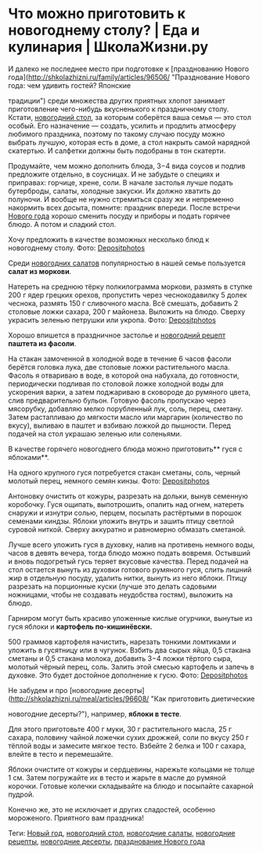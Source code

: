 Что можно приготовить к новогоднему столу? | Еда и кулинария | ШколаЖизни.ру
============================================================================

И далеко не последнее место при подготовке к [празднованию Нового года](http://shkolazhizni.ru/family/articles/96506/ "Празднование Нового года: чем удивить гостей? Японские

традиции") среди множества других приятных хлопот занимает приготовление чего-нибудь вкусненького к праздничному столу. Кстати, [новогодний стол](http://shkolazhizni.ru/family/articles/21516/ "Как украсить новогодний стол?"), за которым соберётся ваша семья — это стол особый. Его назначение — создать, усилить и продлить атмосферу любимого праздника, поэтому по такому случаю посуду можно выбрать лучшую, которая есть в доме, а стол накрыть самой нарядной скатертью. И салфетки должны быть подобраны в тон скатерти.

Продумайте, чем можно дополнить блюда, 3−4 вида соусов и подлив предложите отдельно, в соусницах. И не забудьте о специях и приправах: горчице, хрене, соли. В начале застолья лучше подать бутерброды, салаты, холодные закуски. Их должно хватить до полуночи. И вообще не нужно стремиться сразу же и непременно накормить всех досыта, помните: праздник впереди. После встречи [Нового года](http://shkolazhizni.ru/prozazhizni/articles/2594/ "Как встретить Новый год?") хорошо сменить посуду и приборы и подать горячее блюдо. А потом и сладкий стол.

Хочу предложить в качестве возможных несколько блюд к новогоднему столу. [ ](https://shkolazhizni.ru/img/content/i194/194859_or.jpg) Фото: [Depositphotos](https://shkolazhizni.ru/redirect/?url=https%3A%2F%2Fru.depositphotos.com%2F18113935%2Fstock-photo-cutting-board-with-carrot-salad.html)

Среди [новогодних салатов](http://shkolazhizni.ru/meal/articles/70131/ "Новогодние салаты. Что приготовить к празднику?") популярностью в нашей семье пользуется **салат из моркови**.

Натереть на среднюю тёрку полкилограмма моркови, размять в ступке 200 г ядер грецких орехов, пропустить через чеснокодавилку 5 долек чеснока, размять 150 г сливочного масла. Всё смешать, добавить 2 столовые ложки сахара, 200 г майонеза. Выложить на блюдо. Сверху украсить зеленью петрушки или укропа. [ ](https://shkolazhizni.ru/img/content/i194/194857_or.jpg) Фото: [Depositphotos](https://shkolazhizni.ru/redirect/?url=https%3A%2F%2Fru.depositphotos.com%2F23948703%2Fstock-photo-hummus.html)

Хорошо впишется в праздничное застолье и [новогодний рецепт](http://shkolazhizni.ru/meal/articles/42032/ "Праздничный новогодний стол. Что приготовить?") **паштета из фасоли**.

На стакан замоченной в холодной воде в течение 6 часов фасоли берётся головка лука, две столовые ложки растительного масла. Фасоль я отвариваю в воде, в которой она набухала, до готовности, периодически подливая по столовой ложке холодной воды для ускорения варки, а затем поджариваю в сковороде до румяного цвета, слив предварительно бульон. Готовую фасоль пропускаю через мясорубку, добавляю мелко порубленный лук, соль, перец, сметану. Затем растапливаю до мягкости масло или маргарин (количество по вкусу), выливаю в паштет и взбиваю ложкой до пышности. Перед подачей на стол украшаю зеленью или соленьями.

В качестве горячего новогоднего блюда можно приготовить** гуся с яблоками**.

На одного крупного гуся потребуется стакан сметаны, соль, черный молотый перец, немного семян кинзы. [ ](https://shkolazhizni.ru/img/content/i194/194856_or.jpg) Фото: [Depositphotos](https://shkolazhizni.ru/redirect/?url=https%3A%2F%2Fru.depositphotos.com%2F179571912%2Fstock-photo-delicious-roast-christmas-duck-apples.html)

Антоновку очистить от кожуры, разрезать на дольки, вынув семенную коробочку. Гуся ощипать, выпотрошить, опалить над огнем, натереть снаружи и изнутри солью, перцем, посыпать растёртыми в порошок семенами киндзы. Яблоки уложить внутрь и зашить птицу светлой суровой ниткой. Сверху аккуратно и равномерно обмазать сметаной.

Лучше всего уложить гуся в духовку, налив на противень немного воды, часов в девять вечера, тогда блюдо можно подать вовремя. Остывший и вновь подогретый гусь теряет вкусовые качества. Перед подачей на стол остается вынуть из духовки готового румяного гуся, слить лишний жир в отдельную посуду, удалить нитки, вынуть из него яблоки. Птицу разрезать на порционные куски (лучше это делать садовыми ножницами, чтобы не создавать неудобства гостям), выложить на блюдо.

Гарниром могут быть красиво уложенные кислые огурчики, вынутые из гуся яблоки и **картофель по-кишинёвски.**

500 граммов картофеля начистить, нарезать тонкими ломтиками и уложить в гусятницу или в чугунок. Взбить два сырых яйца, 0,5 стакана сметаны и 0,5 стакана молока, добавить 3−4 ложки тёртого сыра, молотый чёрный перец, соль. Залить этой смесью картофель и запечь в духовке. Это будет достойное дополнение к гусю. [ ](https://shkolazhizni.ru/img/content/i194/194855_or.jpg) Фото: [Depositphotos](https://shkolazhizni.ru/redirect/?url=https%3A%2F%2Fru.depositphotos.com%2F4098761%2Fstock-photo-apple-fritters-for-child.html)

Не забудем и про [новогодние десерты](http://shkolazhizni.ru/meal/articles/96608/ "Как приготовить диетические

новогодние десерты?"), например, **яблоки в тесте**.

Для этого приготовьте 400 г муки, 30 г растительного масла, 25 г сахара, половину чайной ложечки сухих дрожжей, соли по вкусу 250 г тёплой воды и замесите мягкое тесто. Взбейте 2 белка и 100 г сахара, влейте в тесто и перемешайте.

Яблоки очистите от кожуры и сердцевины, нарежьте кольцами не толще 1 см. Затем погружайте их в тесто и жарьте в масле до румяной корочки. Готовые колечки складывайте на блюдо и посыпайте сахарной пудрой.

Конечно же, это не исключает и других сладостей, особенно мороженого. Приятного вам праздника!

Теги: [Новый год](https://shkolazhizni.ru/tag/%D0%9D%D0%BE%D0%B2%D1%8B%D0%B9%20%D0%B3%D0%BE%D0%B4/), [новогодний стол](https://shkolazhizni.ru/tag/%D0%BD%D0%BE%D0%B2%D0%BE%D0%B3%D0%BE%D0%B4%D0%BD%D0%B8%D0%B9%20%D1%81%D1%82%D0%BE%D0%BB/), [новогодние салаты](https://shkolazhizni.ru/tag/%D0%BD%D0%BE%D0%B2%D0%BE%D0%B3%D0%BE%D0%B4%D0%BD%D0%B8%D0%B5%20%D1%81%D0%B0%D0%BB%D0%B0%D1%82%D1%8B/), [новогодние рецепты](https://shkolazhizni.ru/tag/%D0%BD%D0%BE%D0%B2%D0%BE%D0%B3%D0%BE%D0%B4%D0%BD%D0%B8%D0%B5%20%D1%80%D0%B5%D1%86%D0%B5%D0%BF%D1%82%D1%8B/), [новогодние десерты](https://shkolazhizni.ru/tag/%D0%BD%D0%BE%D0%B2%D0%BE%D0%B3%D0%BE%D0%B4%D0%BD%D0%B8%D0%B5%20%D0%B4%D0%B5%D1%81%D0%B5%D1%80%D1%82%D1%8B/), [празднование Нового года](https://shkolazhizni.ru/tag/%D0%BF%D1%80%D0%B0%D0%B7%D0%B4%D0%BD%D0%BE%D0%B2%D0%B0%D0%BD%D0%B8%D0%B5%20%D0%9D%D0%BE%D0%B2%D0%BE%D0%B3%D0%BE%20%D0%B3%D0%BE%D0%B4%D0%B0/)